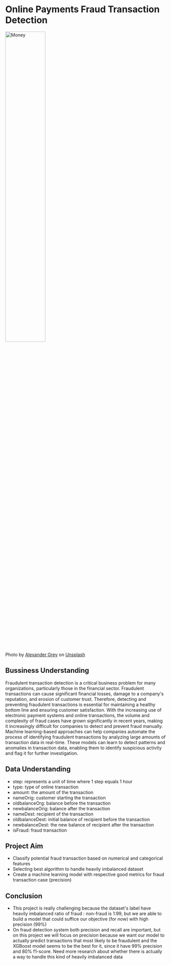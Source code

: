 # Online Payments Fraud Transaction Detection
 <img src="https://images.unsplash.com/photo-1518458028785-8fbcd101ebb9?ixlib=rb-4.0.3&ixid=MnwxMjA3fDB8MHxwaG90by1wYWdlfHx8fGVufDB8fHx8&auto=format&fit=crop&w=1470&q=80" alt="Money" width="50%">
<figcaption>Photo by <a href="https://unsplash.com/@sharonmccutcheon?utm_source=unsplash&utm_medium=referral&utm_content=creditCopyText">Alexander Grey</a> on <a href="https://unsplash.com/photos/-8a5eJ1-mmQ?utm_source=unsplash&utm_medium=referral&utm_content=creditCopyText">Unsplash</a>
  </figcaption>
  
 ## Bussiness Understanding
 Fraudulent transaction detection is a critical business problem for many organizations, particularly those in the financial sector. Fraudulent transactions can cause significant financial losses, damage to a company's reputation, and erosion of customer trust. Therefore, detecting and preventing fraudulent transactions is essential for maintaining a healthy bottom line and ensuring customer satisfaction. With the increasing use of electronic payment systems and online transactions, the volume and complexity of fraud cases have grown significantly in recent years, making it increasingly difficult for companies to detect and prevent fraud manually. Machine learning-based approaches can help companies automate the process of identifying fraudulent transactions by analyzing large amounts of transaction data in real-time.  These models can learn to detect patterns and anomalies in transaction data, enabling them to identify suspicious activity and flag it for further investigation. 

## Data Understanding
- step: represents a unit of time where 1 step equals 1 hour
- type: type of online transaction
- amount: the amount of the transaction
- nameOrig: customer starting the transaction
- oldbalanceOrg: balance before the transaction
- newbalanceOrig: balance after the transaction
- nameDest: recipient of the transaction
- oldbalanceDest: initial balance of recipient before the transaction
- newbalanceDest: the new balance of recipient after the transaction
- isFraud: fraud transaction

## Project Aim
- Classify potential fraud transaction based on numerical and categorical features
- Selecting best algorithm to handle heavily imbalanced dataset
- Create a machine learning model with respective good metrics for fraud transaction case (precision)

## Conclusion
- This project is really challenging because the dataset's label have heavily imbalanced ratio of fraud : non-fraud is 1:99, but we are able to build a model that could suffice our objective (for now) with high precision (99%)
- On fraud detection system both precision and recall are important, but on this project we will focus on precision because we want our model to actually predict transactions that most likely to be fraudulent and the XGBoost model seems to be the best for it, since it have 99% precision and 80% f1-score.
Need more research about whether there is actually a way to handle this kind of heavily imbalanced data
